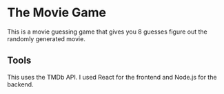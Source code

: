 # The Movie Game

This is a movie guessing game that gives you 8 guesses figure out the randomly generated movie. 

## Tools

This uses the TMDb API. I used React for the frontend and Node.js for the backend. 